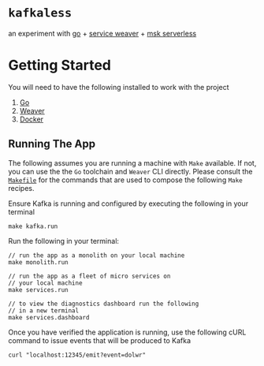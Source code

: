 # `kafkaless`

an experiment with [go](https://go.dev/) + [service weaver](https://serviceweaver.dev/) + [msk serverless](https://docs.aws.amazon.com/msk/latest/developerguide/serverless.html)

# Getting Started

You will need to have the following installed to work with the project

1. [Go](https://go.dev/doc/install)
2. [Weaver](https://serviceweaver.dev/docs.html#installation)
3. [Docker](https://docs.docker.com/engine/install/)

## Running The App

The following assumes you are running a machine with `Make` available. If not, you can use the the `Go` toolchain and `Weaver` CLI directly. Please consult the [`Makefile`](./Makefile) for the commands that are used to compose the following `Make` recipes.

Ensure Kafka is running and configured by executing the following in your terminal
```
make kafka.run
```

Run the following in your terminal:

```
// run the app as a monolith on your local machine
make monolith.run
```

```
// run the app as a fleet of micro services on
// your local machine
make services.run

// to view the diagnostics dashboard run the following
// in a new terminal
make services.dashboard
```

Once you have verified the application is running, use the following cURL command to issue events that will be produced to Kafka

```
curl "localhost:12345/emit?event=dolwr"
```


